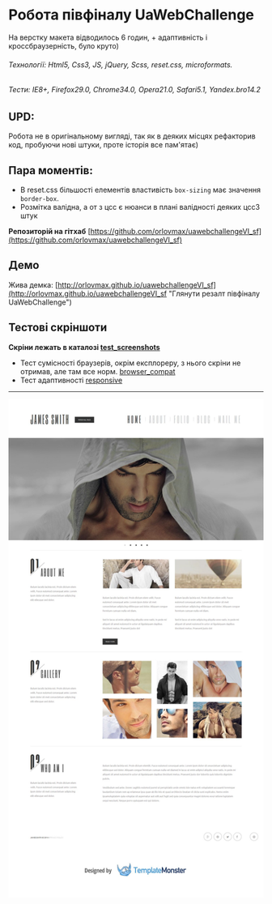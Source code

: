 Робота півфіналу UaWebChallenge
======
На верстку макета відводилось 6 годин, + адаптивність і кроссбраузерність, було круто)
###### Технології: Html5, Css3, JS, jQuery, Scss, reset.css, microformats.
###### Тести: IE8+, Firefox29.0, Chrome34.0, Opera21.0, Safari5.1, Yandex.bro14.2

UPD:
------
Робота не в оригінальному вигляді, так як в деяких місцях рефакторив код, пробуючи нові штуки, проте історія все пам'ятає)

Пара моментів:
---
- В reset.css більшості елементів властивість `box-sizing` має значення `border-box`.
- Розмітка валідна, а от з цсс є нюанси в плані валідності деяких цсс3 штук

**Репозиторій на гітхаб** [https://github.com/orlovmax/uawebchallengeVI_sf](https://github.com/orlovmax/uawebchallengeVI_sf)

Демо
------
Жива демка: [http://orlovmax.github.io/uawebchallengeVI_sf](http://orlovmax.github.io/uawebchallengeVI_sf "Глянути резалт півфіналу UaWebChallenge")


Тестові скріншоти
------
**Скріни лежать в каталозі [test_screenshots](https://github.com/orlovmax/uawebchallengeVI_sf/tree/master/test_screenshots/)**

- Тест сумісності браузерів, окрім експлореру, з нього скріни не отримав, але там все норм. [browser_compat](https://github.com/orlovmax/uawebchallengeVI_sf/tree/master/test_screenshots/browser_compat/)
- Тест адаптивності [responsive](https://github.com/orlovmax/uawebchallengeVI_sf/tree/master/test_screenshots/responsive/)

---

![uaweb-semifinal template](test_screenshots/responsive/uaweb-semi_firefox-30.0_gt1400px.jpg)